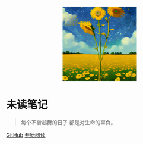<p align="center">
<img src="index.jpg" width="200" height="200"/>
</p>

# **未读笔记**

> 每个不曾起舞的日子 都是对生命的辜负。
>

[GitHub](https://github.com/y00112/docsify-notebook)
[开始阅读](README.md)

